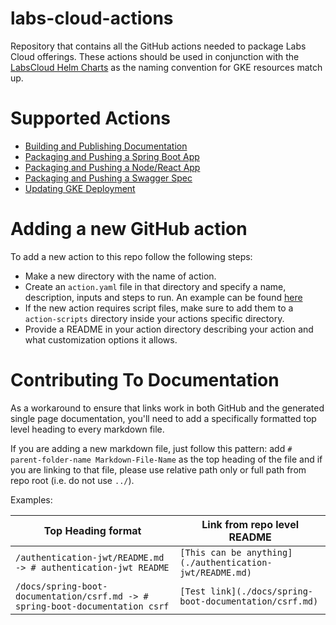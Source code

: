 # labs-cloud-actions

Repository that contains all the GitHub actions needed to package Labs Cloud offerings. These actions should be used in conjunction with the [LabsCloud Helm Charts](https://github.com/detroit-labs/labs-cloud-helm-repo) as the naming convention for GKE resources match up.

# Supported Actions

- [Building and Publishing Documentation](publish-documentation/README.md)
- [Packaging and Pushing a Spring Boot App](build-and-push-spring-boot-application/README.md)
- [Packaging and Pushing a Node/React App](build-and-push-node-application/README.md)
- [Packaging and Pushing a Swagger Spec](build-and-push-swagger-application/README.md)
- [Updating GKE Deployment](update-gke-deployment/README.md)
 
# Adding a new GitHub action

To add a new action to this repo follow the following steps:

- Make a new directory with the name of action.
- Create an `action.yaml` file in that directory and specify a name, description, inputs and steps to run. An example can be found [here](publish-documentation/action.yaml)
- If the new action requires script files, make sure to add them to a `action-scripts` directory inside your actions specific directory.
- Provide a README in your action directory describing your action and what customization options it allows.

# Contributing To Documentation
As a workaround to ensure that links work in both GitHub and the generated single page documentation, you'll need to add a specifically formatted top level heading to every markdown file.

If you are adding a new markdown file, just follow this pattern: add `# parent-folder-name Markdown-File-Name` as the top heading of the file and if you are linking to that file, please use relative path only or full path from repo root (i.e. do not use `../`).

Examples:

| Top Heading format                                                            | Link from repo level README                              |
|-------------------------------------------------------------------------------|----------------------------------------------------------|
| `/authentication-jwt/README.md -> # authentication-jwt README`                | `[This can be anything](./authentication-jwt/README.md)` |
| `/docs/spring-boot-documentation/csrf.md -> # spring-boot-documentation csrf` | `[Test link](./docs/spring-boot-documentation/csrf.md)`  |
